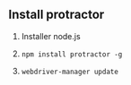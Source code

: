## Install protractor

1. Installer node.js

2. `npm install protractor -g`

3. `webdriver-manager update`